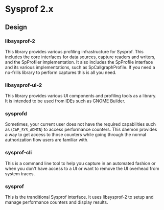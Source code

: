 # Sysprof 2.x

## Design

### libsysprof-2

This library provides various profiling infrastructure for Sysprof.
This includes the core interfaces for data sources, capture readers
and writers, and the SpProfiler implementation. It also includes
the SpProfile interface and its various implementations, such as
SpCallgraphProfile. If you need a no-frills library to perform
captures this is all you need.

### libsysprof-ui-2

This library provides various UI components and profiling tools as a library.
It is intended to be used from IDEs such as GNOME Builder.

### sysprofd

Sometimes, your current user does not have the required capabilities
such as (`CAP_SYS_ADMIN`) to access performance counters. This daemon provides
a way to get access to those counters while going through the normal
authorization flow users are familiar with.

### sysprof-cli

This is a command line tool to help you capture in an automated fashion or
when you don't have access to a UI or want to remove the UI overhead from
system traces.

### sysprof

This is the tranditional Sysprof interface. It uses libsysprof-2 to setup
and manage performance counters and display results.

